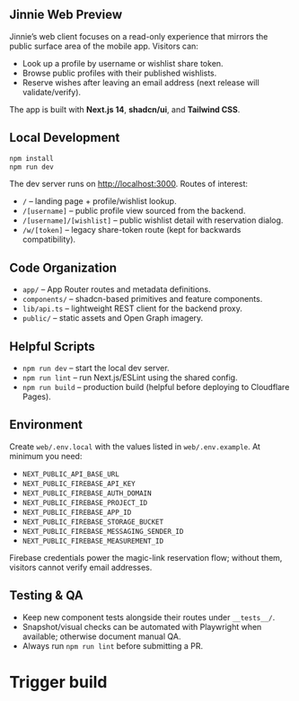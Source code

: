 ## Jinnie Web Preview

Jinnie’s web client focuses on a read-only experience that mirrors the public surface area of the mobile app. Visitors can:

- Look up a profile by username or wishlist share token.
- Browse public profiles with their published wishlists.
- Reserve wishes after leaving an email address (next release will validate/verify).

The app is built with **Next.js 14**, **shadcn/ui**, and **Tailwind CSS**.

## Local Development

```bash
npm install
npm run dev
```

The dev server runs on [http://localhost:3000](http://localhost:3000). Routes of interest:

- `/` – landing page + profile/wishlist lookup.
- `/[username]` – public profile view sourced from the backend.
- `/[username]/[wishlist]` – public wishlist detail with reservation dialog.
- `/w/[token]` – legacy share-token route (kept for backwards compatibility).

## Code Organization

- `app/` – App Router routes and metadata definitions.
- `components/` – shadcn-based primitives and feature components.
- `lib/api.ts` – lightweight REST client for the backend proxy.
- `public/` – static assets and Open Graph imagery.

## Helpful Scripts

- `npm run dev` – start the local dev server.
- `npm run lint` – run Next.js/ESLint using the shared config.
- `npm run build` – production build (helpful before deploying to Cloudflare Pages).

## Environment

Create `web/.env.local` with the values listed in `web/.env.example`. At minimum you need:

- `NEXT_PUBLIC_API_BASE_URL`
- `NEXT_PUBLIC_FIREBASE_API_KEY`
- `NEXT_PUBLIC_FIREBASE_AUTH_DOMAIN`
- `NEXT_PUBLIC_FIREBASE_PROJECT_ID`
- `NEXT_PUBLIC_FIREBASE_APP_ID`
- `NEXT_PUBLIC_FIREBASE_STORAGE_BUCKET`
- `NEXT_PUBLIC_FIREBASE_MESSAGING_SENDER_ID`
- `NEXT_PUBLIC_FIREBASE_MEASUREMENT_ID`

Firebase credentials power the magic-link reservation flow; without them, visitors cannot verify email addresses.

## Testing & QA

- Keep new component tests alongside their routes under `__tests__/`.
- Snapshot/visual checks can be automated with Playwright when available; otherwise document manual QA.
- Always run `npm run lint` before submitting a PR.
# Trigger build
